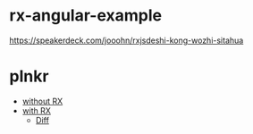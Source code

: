 # rx-angular-example

https://speakerdeck.com/jooohn/rxjsdeshi-kong-wozhi-sitahua

# plnkr

* [without RX](https://embed.plnkr.co/kw88OXABs694sLZmeWnw/)
* [with RX](https://embed.plnkr.co/4hTbhmEbTPrULhpfb76J/)
    * [Diff](https://github.com/jooohn/rx-angular-example/pull/1/commits/74ca9bf0cfd375676f16b6889bd72f0f4b34d14b)
